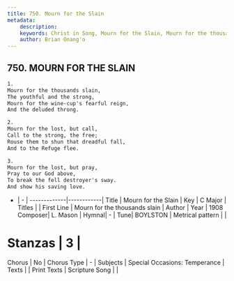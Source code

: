 ```yaml
---
title: 750. Mourn for the Slain
metadata:
    description: 
    keywords: Christ in Song, Mourn for the Slain, Mourn for the thousands slain, 
    author: Brian Onang'o
---
```



## 750. MOURN FOR THE SLAIN

```txt
1.
Mourn for the thousands slain,
The youthful and the strong,
Mourn for the wine-cup's fearful reign,
And the deluded throng.

2.
Mourn for the lost, but call,
Call to the strong, the free;
Rouse them to shun that dreadful fall,
And to the Refuge flee.

3.
Mourn for the lost, but pray,
Pray to our God above,
To break the fell destroyer's sway.
And show his saving love.


```

- |   -  |
-------------|------------|
Title | Mourn for the Slain |
Key | C Major |
Titles |  |
First Line | Mourn for the thousands slain |
Author | 
Year | 1908
Composer| L. Mason |
Hymnal|  - |
Tune| BOYLSTON |
Metrical pattern | |
# Stanzas | 3 |
Chorus | No |
Chorus Type | - |
Subjects | Special Occasions: Temperance |
Texts |  |
Print Texts | 
Scripture Song |  |
  
